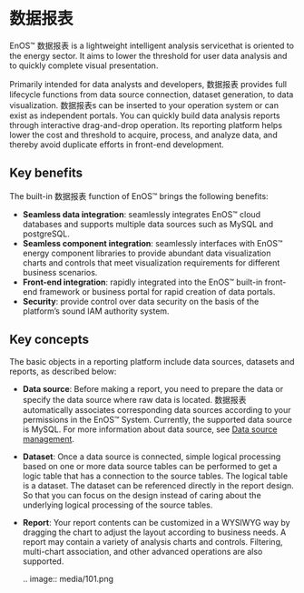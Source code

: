 # 数据报表

EnOS™ 数据报表 is a lightweight intelligent analysis servicethat is oriented to the energy sector. It aims to lower the threshold for user data analysis and to quickly complete visual presentation.

Primarily intended for data analysts and developers, 数据报表 provides full lifecycle functions from data source connection, dataset generation, to data visualization. 数据报表s can be inserted to your operation system or can exist as independent portals. You can quickly build data analysis reports through interactive drag-and-drop operation. Its reporting platform helps lower the cost and threshold to acquire, process, and analyze data, and thereby avoid duplicate efforts in front-end development.

## Key benefits

The built-in 数据报表 function of EnOS™ brings the following benefits:

- **Seamless data integration**: seamlessly integrates EnOS™ cloud databases and supports multiple data sources such as MySQL and postgreSQL.
- **Seamless component integration**: seamlessly interfaces with EnOS™ energy component libraries to provide abundant data visualization charts and controls that meet visualization requirements for different business scenarios.
- **Front-end integration**: rapidly integrated into the EnOS™ built-in front-end framework or business portal for rapid creation of data portals.
- **Security**: provide control over data security on the basis of the platform’s sound IAM authority system.

## Key concepts

The basic objects in a reporting platform include data sources, datasets and reports, as described below:

- **Data source**: Before making a report, you need to prepare the data or specify the data source where raw data is located. 数据报表 automatically associates corresponding data sources according to your permissions in the EnOS™ System. Currently, the supported data source is MySQL. For more information about data source, see [Data source management](/docs/offline-data/en/2.0.9/data_source/datasource_overview.html).

- **Dataset**: Once a data source is connected, simple logical processing based on one or more data source tables can be performed to get a logic table that has a connection to the source tables. The logical table is a dataset. The dataset can be referenced directly in the report design. So that you can focus on the design instead of caring about the underlying logical processing of the source tables.

- **Report**: Your report contents can be customized in a WYSIWYG way by dragging the chart to adjust the layout according to business needs. A report may contain a variety of analysis charts and controls. Filtering, multi-chart association, and other advanced operations are also supported.

	.. image:: media/101.png

	<!--end-->
